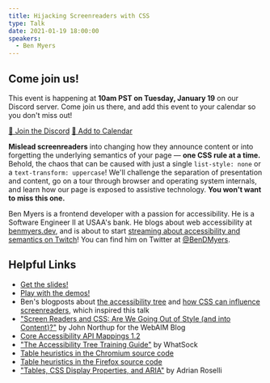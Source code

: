 ```yaml
---
title: Hijacking Screenreaders with CSS
type: Talk
date: 2021-01-19 18:00:00
speakers:
  - Ben Myers
---
```


<aside id="call-to-action" aria-labelledby="call-to-action-heading">
	<h2 id="call-to-action-heading">Come join us!</h2>
	<p>This event is happening at <strong>10am PST on Tuesday, January 19</strong> on our Discord server. Come join us there, and add this event to your calendar so you don't miss out!</p>
	<div class="cta-links">
		<a aria-label="Join the Discord" href="https://discord.gg/dx7ZWCy">👋 Join the Discord</a>
		<a aria-label="Add to Calendar" href="http://www.google.com/calendar/event?action=TEMPLATE&dates=20210119T180000Z%2F20210119T190000Z&text=Hijacking%20Screenreaders%20with%20CSS&location=https%3A%2F%2Fdiscord.gg%2Fdx7ZWCy&details=Mislead%20screenreaders%20into%20changing%20how%20they%20announce%20content%20or%20into%20forgetting%20the%20underlying%20semantics%20of%20your%20page%20%E2%80%94%20one%20CSS%20rule%20at%20a%20time.%20Behold%2C%20the%20chaos%20that%20can%20be%20caused%20with%20just%20a%20single%20%60list-style%3A%20none%60%20or%20a%20%60text-transform%3A%20uppercase%60!%20We'll%20challenge%20the%20separation%20of%20presentation%20and%20content%2C%20go%20on%20a%20tour%20through%20browser%20and%20operating%20system%20internals%2C%20and%20learn%20how%20our%20page%20is%20exposed%20to%20assistive%20technology.">📅 Add to Calendar</a>
	</div>
</aside>

**Mislead screenreaders** into changing how they announce content or into forgetting the underlying semantics of your page — **one CSS rule at a time.** Behold, the chaos that can be caused with just a single `list-style: none` or a `text-transform: uppercase`! We'll challenge the separation of presentation and content, go on a tour through browser and operating system internals, and learn how our page is exposed to assistive technology. **You won't want to miss this one.**

Ben Myers is a frontend developer with a passion for accessibility. He is a Software Engineer II at USAA's bank. He blogs about web accessibility at [benmyers.dev](https://benmyers.dev), and is about to start [streaming about accessibility and semantics on Twitch](https://twitch.tv/SomeAnticsDev)! You can find him on Twitter at [@BenDMyers](https://twitter.com/bendmyers).

## Helpful Links

- [Get the slides!](https://benmyers.dev/assets/slides/Hijacking%20Screenreaders%20with%20CSS%20-%20ReactJS%20Dallas.pptx)
- [Play with the demos!](https://hijacking-screenreaders-with-css-demos.netlify.app/)
- Ben's blogposts about [the accessibility tree](https://benmyers.dev/blog/accessibility-tree/) and [how CSS can influence screenreaders](https://benmyers.dev/blog/css-can-influence-screenreaders/), which inspired this talk
- ["Screen Readers and CSS: Are We Going Out of Style (and into Content)?"](https://webaim.org/blog/screen-readers-and-css/) by John Northup for the WebAIM Blog
- [Core Accessibility API Mappings 1.2](https://www.w3.org/TR/core-aam-1.2/)
- ["The Accessibility Tree Training Guide"](http://whatsock.com/training/) by WhatSock
- [Table heuristics in the Chromium source code](https://chromium.googlesource.com/chromium/blink/+/master/Source/modules/accessibility/AXTable.cpp)
- [Table heuristics in the Firefox source code](https://dxr.mozilla.org/mozilla-central/source/accessible/generic/TableAccessible.cpp)
- ["Tables, CSS Display Properties, and ARIA"](https://adrianroselli.com/2018/02/tables-css-display-properties-and-aria.html) by Adrian Roselli
